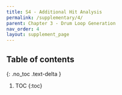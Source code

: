 ```yaml
---
title: S4 - Additional Hit Analysis
permalink: /supplementary/4/
parent: Chapter 3 - Drum Loop Generation
nav_order: 4
layout: supplement_page
---
```

## Table of contents
{: .no_toc .text-delta }

1. TOC
{:toc}
